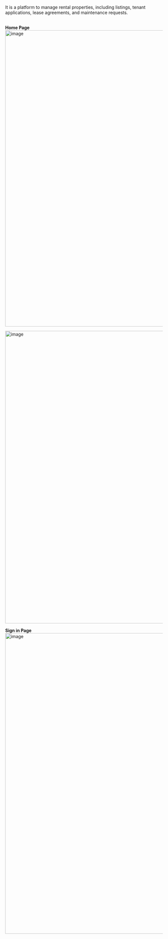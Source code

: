 It is a platform to manage rental properties, including listings, tenant applications, lease agreements, and maintenance requests.
<br> <br>

**Home Page**
<img width="945" alt="image" src="https://github.com/RentEase-System/RentEase/assets/77677089/cb1de463-9726-4936-95a2-be4ad9967c99">

<img width="933" alt="image" src="https://github.com/RentEase-System/RentEase/assets/77677089/4e475262-7029-44da-9f3b-bc7f9c7cbdc7">

**Sign in Page**
<img width="959" alt="image" src="https://github.com/RentEase-System/RentEase/assets/77677089/9185698f-673b-4a5a-a1a0-11f1b7e90cca">
